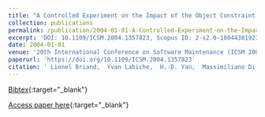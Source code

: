 ```yaml
---
title: "A Controlled Experiment on the Impact of the Object Constraint Language in UML-Based Maintenance"
collection: publications
permalink: /publication/2004-01-01-A-Controlled-Experiment-on-the-Impact-of-the-Object-Constraint-Language-in-UML-Based-Maintenance
excerpt: 'DOI: 10.1109/ICSM.2004.1357823, Scopus ID: 2-s2.0-18044381923, Cited by: 16'
date: 2004-01-01
venue: '20th International Conference on Software Maintenance (ICSM 2004), 11-17 September 2004, Chicago, IL, USA'
paperurl: 'https://doi.org/10.1109/ICSM.2004.1357823'
citation: ' Lionel Briand,  Yvan Labiche,  H.-D. Yan,  Massimiliano Di Penta, &quot;A Controlled Experiment on the Impact of the Object Constraint Language in UML-Based Maintenance.&quot; 20th International Conference on Software Maintenance (ICSM 2004), 11-17 September 2004, Chicago, IL, USA, 2004.'
---
```

[Bibtex](https://dblp.org/rec/bib/conf/icsm/BriandLYP04){:target="_blank"}

[Access paper here](https://doi.org/10.1109/ICSM.2004.1357823){:target="_blank"}
